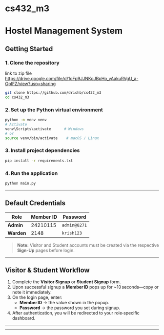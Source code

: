 # cs432_m3

# Hostel Management System

## Getting Started

### 1. Clone the repository
link to zip file https://drive.google.com/file/d/1oFp9JJNKoJBpHo_yAakuRVgU_a-OpIFZ/view?usp=sharing
```bash
git clone https://github.com/drishb/cs432_m3
cd cs432_m3

```

### 2. Set up the Python virtual environment

```bash
python -m venv venv
# Activate
venv\Scripts\activate      # Windows
# or
source venv/bin/activate    # macOS / Linux
```

### 3. Install project dependencies

```bash
pip install -r requirements.txt
```

### 4. Run the application

```bash
python main.py
```

---

## Default Credentials

| Role       | Member ID | Password     |
| ---------- | --------- | ------------ |
| **Admin**  | 24210115  | `admin@0271` |
| **Warden** | 2148      | `krish123`   |

> **Note:** Visitor and Student accounts must be created via the respective **Sign‑Up** pages before login.

---

## Visitor & Student Workflow

1. Complete the **Visitor Signup** or **Student Signup** form.
2. Upon successful signup a **Member ID** pops up for \~10 seconds—copy or note it immediately.
3. On the login page, enter:
   - **Member ID** → the value shown in the popup.
   - **Password** → the password you set during signup.
4. After authentication, you will be redirected to your role‑specific dashboard.


---




---



